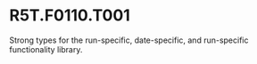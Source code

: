 # R5T.F0110.T001
Strong types for the run-specific, date-specific, and run-specific functionality library.